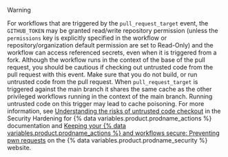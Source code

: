 > [!WARNING]
> For workflows that are triggered by the `pull_request_target` event, the `GITHUB_TOKEN` may be granted read/write repository permission (unless the `permissions` key is explicitly specified in the workflow or repository/organization default permission are set to Read-Only) and the workflow can access referenced secrets, even when it is triggered from a fork. Although the workflow runs in the context of the base of the pull request, you should be cautious if checking out untrusted code from the pull request with this event. Make sure that you do not build, or run untrusted code from the pull request. When `pull_request_target` is triggered against the main branch it shares the same cache as the other privileged workflows running in the context of the main branch. Running untrusted code on this trigger may lead to cache poisoning. For more information, see [Understanding the risks of untrusted code checkout](/actions/security-for-github-actions/security-guides/security-hardening-for-github-actions#understanding-the-risks-of-untrusted-code-checkout) in the Security Hardening for {% data variables.product.prodname_actions %} documentation and [Keeping your {% data variables.product.prodname_actions %} and workflows secure: Preventing pwn requests](https://securitylab.github.com/research/github-actions-preventing-pwn-requests) on the {% data variables.product.prodname_security %} website.
